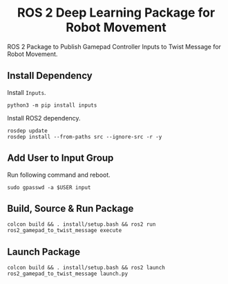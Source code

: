 <p align="center">
  <h1 align="center">ROS 2 Deep Learning Package for Robot Movement</h1>
</p>

ROS 2 Package to Publish Gamepad Controller Inputs to Twist Message for Robot Movement.<br/>

## Install Dependency
Install `Inputs`.<br/>
```
python3 -m pip install inputs
```
Install ROS2 dependency.<br/>
```
rosdep update
rosdep install --from-paths src --ignore-src -r -y
```

## Add User to Input Group
Run following command and reboot.<br/>
```
sudo gpasswd -a $USER input
```

## Build, Source & Run Package
```
colcon build && . install/setup.bash && ros2 run ros2_gamepad_to_twist_message execute
```

## Launch Package
```
colcon build && . install/setup.bash && ros2 launch ros2_gamepad_to_twist_message launch.py
```

